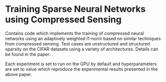 # Training Sparse Neural Networks using Compressed Sensing

Contains code which implements the training of compressed neural networks
using an adaptively weighted l1-norm based on similar techniques from compressed
sensing. Test cases are unstructured and structured sparsity on the CIFAR datasets
using a variety of architectures. Details can be found in the paper: .

Each experiment is set to run on the GPU by default and hyperparameters are set to
value which reproduce the experimental results presented in the above paper.
